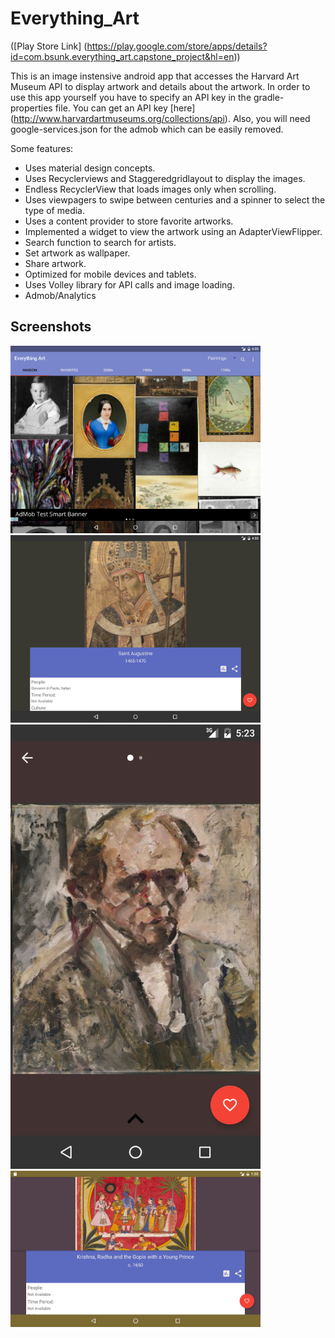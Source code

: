# Everything_Art 

([Play Store Link] (https://play.google.com/store/apps/details?id=com.bsunk.everything_art.capstone_project&hl=en))

This is an image instensive android app that accesses the Harvard Art Museum API to display artwork and details about the artwork. 
In order to use this app yourself you have to specify an API key in the gradle-properties file. You can get an API key [here] (http://www.harvardartmuseums.org/collections/api).
Also, you will need google-services.json for the admob which can be easily removed. 

Some features:
 - Uses material design concepts.
 - Uses Recyclerviews and Staggeredgridlayout to display the images. 
 - Endless RecyclerView that loads images only when scrolling. 
 - Uses viewpagers to swipe between centuries and a spinner to select the type of media. 
 - Uses a content provider to store favorite artworks.
 - Implemented a widget to view the artwork using an AdapterViewFlipper.
 - Search function to search for artists.
 - Set artwork as wallpaper.
 - Share artwork.
 - Optimized for mobile devices and tablets.
 - Uses Volley library for API calls and image loading. 
 - Admob/Analytics
 
## Screenshots
<img src="/screenshots/Screenshot_20160829-163356.png" alt="image" width="400">
<img src="/screenshots/Screenshot_20160829-163256.png" alt="image" width="400">
<img src="/screenshots/Screenshot_20160829-172326.png" alt="image" width="400">
<img src="/screenshots/Screenshot_20160903-012002.png" alt="image" width="400">


